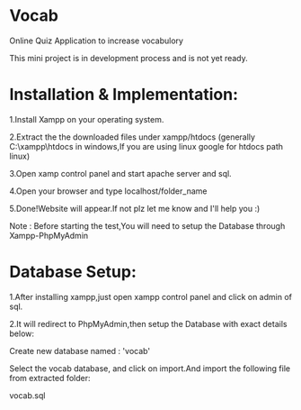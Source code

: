 # Vocab
Online Quiz Application to increase vocabulory

This mini project is in development process and is not yet ready.

# Installation & Implementation:

1.Install Xampp on your operating system.

2.Extract the the downloaded files under xampp/htdocs (generally C:\xampp\htdocs in windows,If you are using linux google for htdocs path linux)

3.Open xamp control panel and start apache server and sql.

4.Open your browser and type localhost/folder_name

5.Done!Website will appear.If not plz let me know and I'll help you :)


Note : Before starting the test,You will need to setup the Database through Xampp-PhpMyAdmin


# Database Setup:

1.After installing xampp,just open xampp control panel and click on admin of sql.

2.It will redirect to PhpMyAdmin,then setup the Database with exact details below:


Create new database named :  'vocab'

Select the vocab database, and click on import.And import the following file from extracted folder:


vocab.sql
